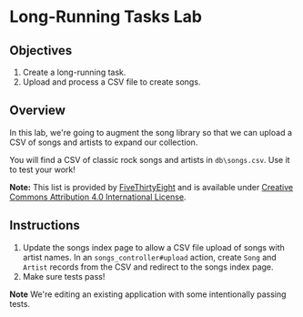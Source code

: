 # Long-Running Tasks Lab

## Objectives

1. Create a long-running task.
2. Upload and process a CSV file to create songs.

## Overview

In this lab, we're going to augment the song library so that we can
upload a CSV of songs and artists to expand our collection.

You will find a CSV of classic rock songs and artists in `db\songs.csv`. Use it to test your work!

**Note:** This list is provided by [FiveThirtyEight](https://github.com/fivethirtyeight/data/blob/master/classic-rock/classic-rock-song-list.csv) and is available under [Creative Commons Attribution 4.0 International License](http://creativecommons.org/licenses/by/4.0/).

## Instructions

1. Update the songs index page to allow a CSV file upload of songs with
   artist names. In an `songs_controller#upload` action, create `Song` and `Artist` records from the CSV and
redirect to the songs index page.
2. Make sure tests pass!

**Note** We're editing an existing application with some intentionally passing tests.  
